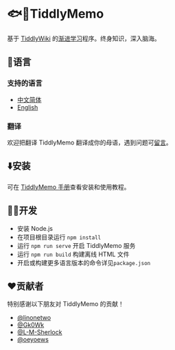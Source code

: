 # 🐟🧠TiddlyMemo

基于 [TiddlyWiki](https://tiddlywiki.org/) 的[渐进学习](https://help.supermemo.org/wiki/Incremental_learning)程序。终身知识，深入脑海。

## 🎏语言

### 支持的语言
* [中文简体](https://github.com/oflg/TiddlyMemo/blob/main/README-zh-Hans.md)
* [English](https://github.com/oflg/TiddlyMemo/blob/main/README.md)

### 翻译
欢迎把翻译 TiddlyMemo 翻译成你的母语，遇到问题可[留言](https://github.com/oflg/TiddlyMemo/issues)。

## ⬇️安装
可在 [TiddlyMemo 手册](https://tiddlymemo.org/manual)查看安装和使用教程。

## 🧑‍💻开发
* 安装 Node.js
* 在项目根目录运行 `npm install`
* 运行 `npm run serve` 开启 TiddlyMemo 服务
* 运行 `npm run build` 构建离线 HTML 文件
* 开启或构建更多语言版本的命令详见`package.json`

## ❤️贡献者
特别感谢以下朋友对 TiddlyMemo 的贡献！

* [@linonetwo](https://github.com/linonetwo)
* [@Gk0Wk](https://github.com/Gk0Wk)
* [@L-M-Sherlock](https://github.com/L-M-Sherlock)
* [@oeyoews](https://github.com/oeyoews)